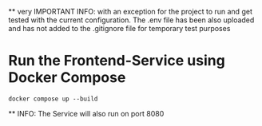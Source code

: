 ** very IMPORTANT INFO: with an exception for the project to run and get tested with the current configuration. The .env file has been also uploaded and has not added to the .gitignore file for temporary test purposes

# Run the Frontend-Service using Docker Compose
`docker compose up --build`


** INFO: The Service will also run on port 8080
